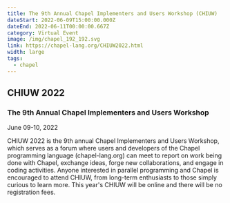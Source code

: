 ```yaml
---
title: The 9th Annual Chapel Implementers and Users Workshop (CHIUW)
dateStart: 2022-06-09T15:00:00.000Z
dateEnd: 2022-06-11T00:00:00.667Z
category: Virtual Event
image: /img/chapel_192_192.svg
link: https://chapel-lang.org/CHIUW2022.html
width: large
tags:
  - chapel
---
```

## CHIUW 2022

### The 9th Annual Chapel Implementers and Users Workshop

June 09-10, 2022

CHIUW 2022 is the 9th annual Chapel Implementers and Users Workshop, which serves as a forum where users and developers of the Chapel programming language (chapel-lang.org) can meet to report on work being done with Chapel, exchange ideas, forge new collaborations, and engage in coding activities. Anyone interested in parallel programming and Chapel is encouraged to attend CHIUW, from long-term enthusiasts to those simply curious to learn more. This year's CHIUW will be online and there will be no registration fees.